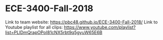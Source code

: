 # ECE-3400-Fall-2018

Link to team website: https://pbc48.github.io/ECE-3400-Fall-2018/
Link to Youtube playlist for all clips: https://www.youtube.com/playlist?list=PLlDmQrapOPoI81cNX5rbt9q5gyuW65E6B


